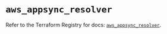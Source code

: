 # `aws_appsync_resolver`

Refer to the Terraform Registry for docs: [`aws_appsync_resolver`](https://registry.terraform.io/providers/hashicorp/aws/5.76.0/docs/resources/appsync_resolver).
